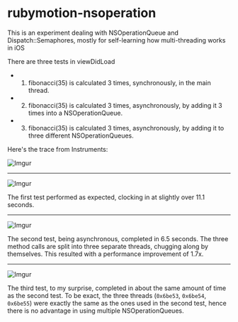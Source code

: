rubymotion-nsoperation
======================

This is an experiment dealing with NSOperationQueue and Dispatch::Semaphores, mostly for
self-learning how multi-threading works in iOS 

There are three tests in viewDidLoad

- 1) fibonacci(35) is calculated 3 times, synchronously, in the main thread. 
- 2) fibonacci(35) is calculated 3 times, asynchronously, by adding it 3 times
into a NSOperationQueue.
- 3) fibonacci(35) is calculated 3 times, asynchronously, by adding it to three
different NSOperationQueues.

Here's the trace from Instruments:

![Imgur](http://i.imgur.com/QvVvILi.png)

- - -

![Imgur](http://i.imgur.com/tmu8AUf.png)

The first test performed as expected, clocking in at slightly over 11.1
seconds.

- - - 

![Imgur](http://i.imgur.com/Lzh4UY9.png)

The second test, being asynchronous, completed in 6.5 seconds. The three method
calls are split into three separate threads, chugging along by themselves. This
resulted with a performance improvement of 1.7x.

- - -

![Imgur](http://i.imgur.com/hH1k3oD.png)

The third test, to my surprise, completed in about the same amount of time as the
second test. To be exact, the three threads (`0x6be53`, `0x6be54`, `0x6be55`) were exactly the same as the ones used in the second test, hence there is no advantage in using multiple NSOperationQueues.
